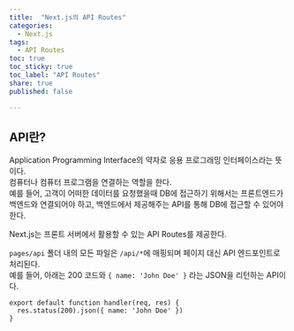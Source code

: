 ```yaml
---
title:  "Next.js의 API Routes"
categories: 
  - Next.js
tags:
  - API Routes
toc: true
toc_sticky: true
toc_label: "API Routes"
share: true
published: false

---
```


## API란?
Application Programming Interface의 약자로 응용 프로그래밍 인터페이스라는 뜻이다.  
컴퓨터나 컴퓨터 프로그램을 연결하는 역할을 한다.  
예를 들어, 고객이 어떠한 데이터를 요청했을때 DB에 접근하기 위해서는 프론트엔드가 백엔드와 연결되어야 하고, 백엔드에서 제공해주는 API를 통해 DB에 접근할 수 있어야 한다.   

Next.js는 프론트 서버에서 활용할 수 있는 API Routes를 제공한다.  

`pages/api` 폴더 내의 모든 파일은 `/api/*`에 매핑되며 페이지 대신 API 엔드포인트로 처리된다.  
예를 들어, 아래는 200 코드와 `{ name: 'John Doe' }` 라는 JSON을 리턴하는 API이다.  

```
export default function handler(req, res) {
  res.status(200).json({ name: 'John Doe' })
}
```

